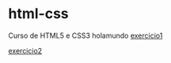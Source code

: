 # html-css
 Curso de HTML5 e CSS3
 holamundo 
<a href="https://adrianjalonso.github.io/html-css/exercicios/ex001/index.html" >exercicio1</a>

<a href="https://adrianjalonso.github.io/html-css/exercicios/ex002/index.html" >exercicio2</a>
